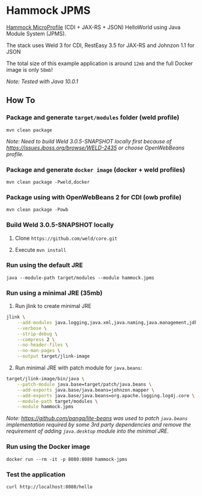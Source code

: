 # Hammock JPMS

[Hammock MicroProfile](https://github.com/hammock-project/hammock) (CDI + JAX-RS + JSON) HelloWorld using Java Module System (JPMS).

The stack uses Weld 3 for CDI, RestEasy 3.5 for JAX-RS and Johnzon 1.1 for JSON

The total size of this example application is around `12mb` and the full Docker image is only `58mb`!

_Note: Tested with Java 10.0.1_

## How To

### Package and generate `target/modules` folder (weld profile)

`mvn clean package`

_Note: Need to build Weld 3.0.5-SNAPSHOT locally first because of https://issues.jboss.org/browse/WELD-2435 or choose OpenWebBeans profile._

### Package and generate `docker image` (docker + weld profiles)

`mvn clean package -Pweld,docker`

### Package using with OpenWebBeans 2 for CDI (owb profile)

`mvn clean package -Powb`

### Build Weld 3.0.5-SNAPSHOT locally

1. Clone `https://github.com/weld/core.git`

2. Execute `mvn install`

### Run using the default JRE

`java --module-path target/modules --module hammock.jpms`

### Run using a minimal JRE (35mb)

1. Run jlink to create minimal JRE

```bash
jlink \
	--add-modules java.logging,java.xml,java.naming,java.management,jdk.unsupported \
	--verbose \
	--strip-debug \
	--compress 2 \
	--no-header-files \
	--no-man-pages \
	--output target/jlink-image
```

2. Run minimal JRE with patch module for `java.beans`:

```bash
target/jlink-image/bin/java \
    --patch-module java.base=target/patch/java.beans \
    --add-exports java.base/java.beans=johnzon.mapper \
    --add-exports java.base/java.beans=org.apache.logging.log4j.core \
    --module-path target/modules \
    --module hammock.jpms
```

_Note: https://github.com/panga/lite-beans was used to patch `java.beans` implementation required by some 3rd party dependencies and remove the requirement of adding `java.desktop` module into the minimal JRE._

### Run using the Docker image

`docker run --rm -it -p 8080:8080 hammock-jpms`

### Test the application

`curl http://localhost:8080/hello`
